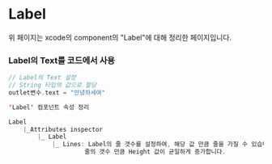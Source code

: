 # Label
 위 페이지는 xcode의 component의 "Label"에 대해 정리한 페이지입니다.    
 
 ### Label의 Text를 코드에서 사용 
 ```swift
// Label의 Text 설정
// String 타입의 값으로 할당
outlet변수.text = "안녕하세여"
```

```swift
'Label' 컴포넌트 속성 정리

Label 
    |_Attributes inspector     
        |_ Label     
            |_ Lines: Label의 줄 갯수를 설정하여, 해당 값 만큼 줄을 가질 수 있습니다.    
                     줄의 갯수 만큼 Height 값이 균일하게 증가합니다.     
```



